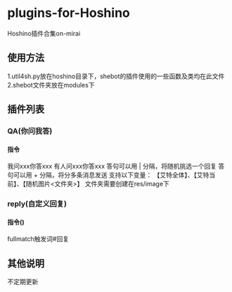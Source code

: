 # plugins-for-Hoshino
Hoshino插件合集on-mirai
## 使用方法
1.util4sh.py放在hoshino目录下，shebot的插件使用的一些函数及类均在此文件
2.shebot文件夹放在modules下
## 插件列表
### QA(你问我答)
#### 指令
我问xxx你答xxx
有人问xxx你答xxx
答句可以用 | 分隔，将随机挑选一个回复
答句可以用 + 分隔，将分多条消息发送
支持以下变量：
【艾特全体】、【艾特当前】、【随机图片<文件夹>】
文件夹需要创建在res/image下
### reply(自定义回复)
#### 指令()
fullmatch触发词#回复
## 其他说明
不定期更新